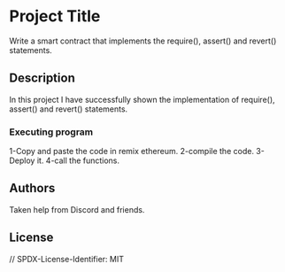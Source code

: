 # Project Title

 Write a smart contract that implements the require(), assert() and revert() statements.

## Description

In this project I have successfully shown the implementation of require(), assert() and revert() statements.



### Executing program

1-Copy and paste the code in remix ethereum.
2-compile the code.
3-Deploy it.
4-call the functions.

## Authors
Taken help from Discord and friends.

## License
// SPDX-License-Identifier: MIT



